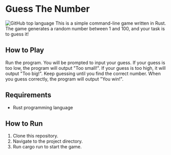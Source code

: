 # Guess The Number
![GitHub top language](https://img.shields.io/github/languages/top/markraiter/guessing_game)
This is a simple command-line game written in Rust. The game generates a random number between 1 and 100, and your task is to guess it!

## How to Play
Run the program.
You will be prompted to input your guess.
If your guess is too low, the program will output "Too small!". If your guess is too high, it will output "Too big!".
Keep guessing until you find the correct number. When you guess correctly, the program will output "You win!".
## Requirements
- Rust programming language
## How to Run
1. Clone this repository.
2. Navigate to the project directory.
3. Run cargo run to start the game.